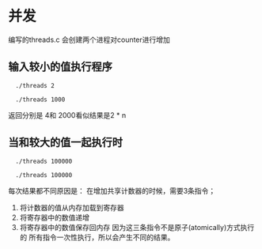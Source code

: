 # 并发
编写的threads.c 会创建两个进程对counter进行增加

## 输入较小的值执行程序

```
  ./threads 2
```

```
  ./threads 1000
```

返回分别是 4和 2000看似结果是2 * n


## 当和较大的值一起执行时


```
  ./threads 100000
```

```
  ./threads 100000
```

每次结果都不同原因是：
在增加共享计数器的时候，需要3条指令；
1. 将计数器的值从内存加载到寄存器
2. 将寄存器中的数值递增
3. 将寄存器中的数值保存回内存
因为这三条指令不是原子(atomically)方式执行的 所有指令一次性执行，所以会产生不同的结果。